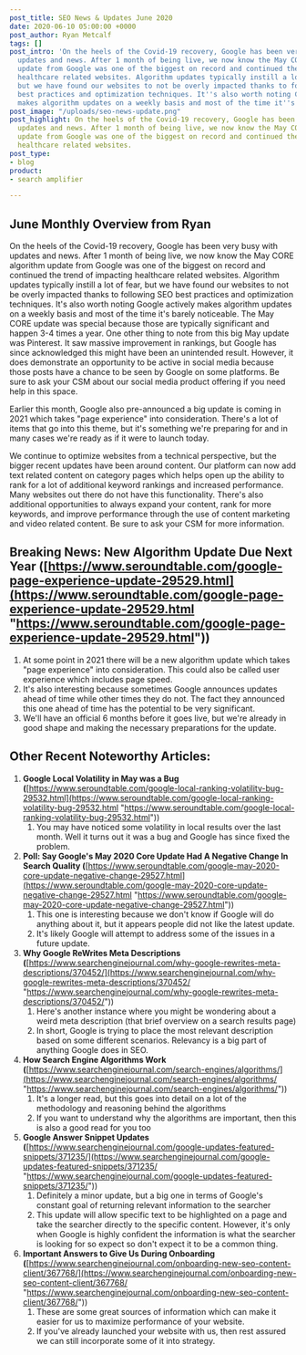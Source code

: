```yaml
---
post_title: SEO News & Updates June 2020
date: 2020-06-10 05:00:00 +0000
post_author: Ryan Metcalf
tags: []
post_intro: 'On the heels of the Covid-19 recovery, Google has been very busy with
  updates and news. After 1 month of being live, we now know the May CORE algorithm
  update from Google was one of the biggest on record and continued the trend of impacting
  healthcare related websites. Algorithm updates typically instill a lot of fear,
  but we have found our websites to not be overly impacted thanks to following SEO
  best practices and optimization techniques. It''s also worth noting Google actively
  makes algorithm updates on a weekly basis and most of the time it''s barely noticeable. '
post_image: "/uploads/seo-news-update.png"
post_highlight: On the heels of the Covid-19 recovery, Google has been very busy with
  updates and news. After 1 month of being live, we now know the May CORE algorithm
  update from Google was one of the biggest on record and continued the trend of impacting
  healthcare related websites.
post_type:
- blog
product:
- search amplifier

---
```

## **June Monthly Overview from Ryan**

On the heels of the Covid-19 recovery, Google has been very busy with updates and news. After 1 month of being live, we now know the May CORE algorithm update from Google was one of the biggest on record and continued the trend of impacting healthcare related websites. Algorithm updates typically instill a lot of fear, but we have found our websites to not be overly impacted thanks to following SEO best practices and optimization techniques. It's also worth noting Google actively makes algorithm updates on a weekly basis and most of the time it's barely noticeable. The May CORE update was special because those are typically significant and happen 3-4 times a year. One other thing to note from this big May update was Pinterest. It saw massive improvement in rankings, but Google has since acknowledged this might have been an unintended result. However, it does demonstrate an opportunity to be active in social media because those posts have a chance to be seen by Google on some platforms. Be sure to ask your CSM about our social media product offering if you need help in this space.

Earlier this month, Google also pre-announced a big update is coming in 2021 which takes "page experience" into consideration. There's a lot of items that go into this theme, but it's something we're preparing for and in many cases we're ready as if it were to launch today.

We continue to optimize websites from a technical perspective, but the bigger recent updates have been around content. Our platform can now add text related content on category pages which helps open up the ability to rank for a lot of additional keyword rankings and increased performance. Many websites out there do not have this functionality. There's also additional opportunities to always expand your content, rank for more keywords, and improve performance through the use of content marketing and video related content. Be sure to ask your CSM for more information.

## **Breaking News: New Algorithm Update Due Next Year (**[https://www.seroundtable.com/google-page-experience-update-29529.html](https://www.seroundtable.com/google-page-experience-update-29529.html "https://www.seroundtable.com/google-page-experience-update-29529.html"))

1. At some point in 2021 there will be a new algorithm update which takes "page experience" into consideration. This could also be called user experience which includes page speed.
2. It's also interesting because sometimes Google announces updates ahead of time while other times they do not. The fact they announced this one ahead of time has the potential to be very significant.
3. We'll have an official 6 months before it goes live, but we're already in good shape and making the necessary preparations for the update.

## **Other Recent Noteworthy Articles:**

1. **Google Local Volatility in May was a Bug (**[https://www.seroundtable.com/google-local-ranking-volatility-bug-29532.html](https://www.seroundtable.com/google-local-ranking-volatility-bug-29532.html "https://www.seroundtable.com/google-local-ranking-volatility-bug-29532.html"))
   1. You may have noticed some volatility in local results over the last month. Well it turns out it was a bug and Google has since fixed the problem.
2. **Poll: Say Google's May 2020 Core Update Had A Negative Change In Search Quality (**[https://www.seroundtable.com/google-may-2020-core-update-negative-change-29527.html](https://www.seroundtable.com/google-may-2020-core-update-negative-change-29527.html "https://www.seroundtable.com/google-may-2020-core-update-negative-change-29527.html"))
   1. This one is interesting because we don't know if Google will do anything about it, but it appears people did not like the latest update.
   2. It's likely Google will attempt to address some of the issues in a future update.
3. **Why Google ReWrites Meta Descriptions (**[https://www.searchenginejournal.com/why-google-rewrites-meta-descriptions/370452/](https://www.searchenginejournal.com/why-google-rewrites-meta-descriptions/370452/ "https://www.searchenginejournal.com/why-google-rewrites-meta-descriptions/370452/"))
   1. Here's another instance where you might be wondering about a weird meta description (that brief overview on a search results page)
   2. In short, Google is trying to place the most relevant description based on some different scenarios. Relevancy is a big part of anything Google does in SEO.
4. **How Search Engine Algorithms Work (**[https://www.searchenginejournal.com/search-engines/algorithms/](https://www.searchenginejournal.com/search-engines/algorithms/ "https://www.searchenginejournal.com/search-engines/algorithms/"))
   1. It's a longer read, but this goes into detail on a lot of the methodology and reasoning behind the algorithms
   2. If you want to understand why the algorithms are important, then this is also a good read for you too
5. **Google Answer Snippet Updates (**[https://www.searchenginejournal.com/google-updates-featured-snippets/371235/](https://www.searchenginejournal.com/google-updates-featured-snippets/371235/ "https://www.searchenginejournal.com/google-updates-featured-snippets/371235/"))
   1. Definitely a minor update, but a big one in terms of Google's constant goal of returning relevant information to the searcher
   2. This update will allow specific text to be highlighted on a page and take the searcher directly to the specific content. However, it's only when Google is highly confident the information is what the searcher is looking for so expect so don't expect it to be a common thing.
6. **Important Answers to Give Us During Onboarding (**[https://www.searchenginejournal.com/onboarding-new-seo-content-client/367768/](https://www.searchenginejournal.com/onboarding-new-seo-content-client/367768/ "https://www.searchenginejournal.com/onboarding-new-seo-content-client/367768/"))
   1. These are some great sources of information which can make it easier for us to maximize performance of your website.
   2. If you've already launched your website with us, then rest assured we can still incorporate some of it into strategy.